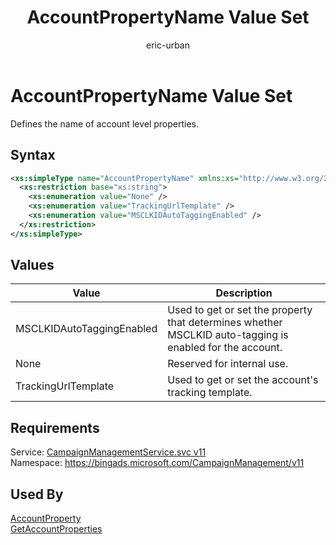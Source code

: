 ﻿---
title: AccountPropertyName Value Set
ms.service: bing-ads-campaign-management
ms.topic: article
author: eric-urban
ms.author: eur
---
# AccountPropertyName Value Set
Defines the name of account level properties.

## Syntax
```xml
<xs:simpleType name="AccountPropertyName" xmlns:xs="http://www.w3.org/2001/XMLSchema">
  <xs:restriction base="xs:string">
    <xs:enumeration value="None" />
    <xs:enumeration value="TrackingUrlTemplate" />
    <xs:enumeration value="MSCLKIDAutoTaggingEnabled" />
  </xs:restriction>
</xs:simpleType>
```

## <a name="values"></a>Values

|Value|Description|
|-----------|---------------|
|<a name="msclkidautotaggingenabled"></a>MSCLKIDAutoTaggingEnabled|Used to get or set the property that determines whether MSCLKID auto-tagging is enabled for the account.|
|<a name="none"></a>None|Reserved for internal use.|
|<a name="trackingurltemplate"></a>TrackingUrlTemplate|Used to get or set the account's tracking template.|

## Requirements
Service: [CampaignManagementService.svc v11](https://campaign.api.bingads.microsoft.com/Api/Advertiser/CampaignManagement/v11/CampaignManagementService.svc)  
Namespace: https://bingads.microsoft.com/CampaignManagement/v11  

## Used By
[AccountProperty](accountproperty.md)  
[GetAccountProperties](getaccountproperties.md)  
